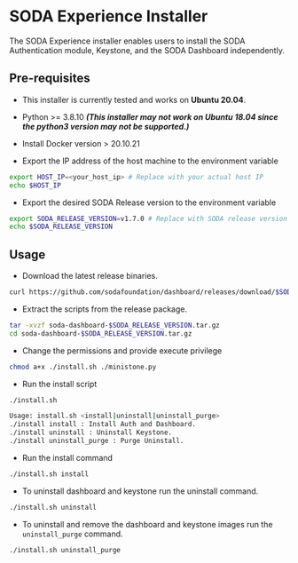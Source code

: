 # SODA Experience Installer

The SODA Experience installer enables users to install the SODA Authentication module, Keystone, and the SODA Dashboard independently.  


## Pre-requisites

- This installer is currently tested and works on **Ubuntu 20.04**. 

- Python  >= 3.8.10 ***(This installer may not work on Ubuntu 18.04 since the python3 version may not be supported.)***

- Install Docker version > 20.10.21

- Export the IP address of the host machine to the environment variable

```sh
export HOST_IP=<your_host_ip> # Replace with your actual host IP
echo $HOST_IP
```

- Export the desired SODA Release version to the environment variable

```sh
export SODA_RELEASE_VERSION=v1.7.0 # Replace with SODA release version or docker tag for dashboard.
echo $SODA_RELEASE_VERSION
```

## Usage

- Download the latest release binaries.

```sh
curl https://github.com/sodafoundation/dashboard/releases/download/$SODA_RELEASE_VERSION/soda-dashboard-$SODA_RELEASE_VERSION.tar.gz
```

- Extract the scripts from the release package.

```sh
tar -xvzf soda-dashboard-$SODA_RELEASE_VERSION.tar.gz
cd soda-dashboard-$SODA_RELEASE_VERSION.tar.gz
```
- Change the permissions and provide execute privilege

```sh
chmod a+x ./install.sh ./ministone.py
```

- Run the install script

```sh
./install.sh

Usage: install.sh <install|uninstall|uninstall_purge>
./install install : Install Auth and Dashboard.
./install uninstall : Uninstall Keystone.
./install uninstall_purge : Purge Uninstall.

```

- Run the install command

```sh
./install.sh install
```

- To uninstall dashboard and keystone run the uninstall command.

```sh
./install.sh uninstall
```
- To uninstall and remove the dashboard and keystone images run the `uninstall_purge` command.

```sh
./install.sh uninstall_purge
```





